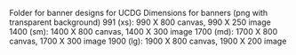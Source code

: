 Folder for banner designs for UCDG
Dimensions for banners (png with transparent background)
991 (xs): 990 X 800 canvas, 990 X 250 image
1400 (sm): 1400 X 800 canvas, 1400 X 300 image
1700 (md): 1700 X 800 canvas, 1700 X 300 image
1900 (lg): 1900 X 800 canvas, 1900 X 200 image
